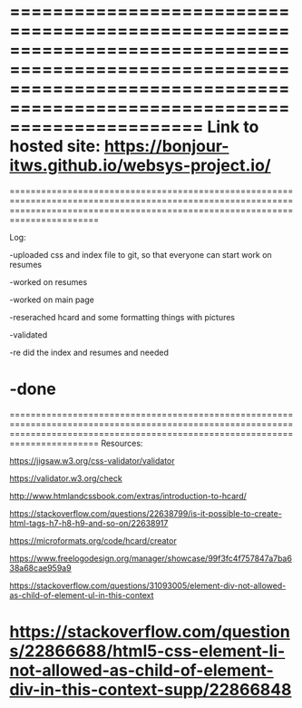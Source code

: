 ==============================================================================================================================================================================
Link to hosted site: https://bonjour-itws.github.io/websys-project.io/
===================================================================================================================================================================================

===================================================================================================================================================================================

Log:

-uploaded css and index file to git, so that everyone can start work on resumes

-worked on resumes

-worked on main page

-reserached hcard and some formatting things with pictures

-validated

-re did the index and resumes and needed

-done
===================================================================================================================================================================================


===================================================================================================================================================================================
Resources:

https://jigsaw.w3.org/css-validator/validator

https://validator.w3.org/check

http://www.htmlandcssbook.com/extras/introduction-to-hcard/

https://stackoverflow.com/questions/22638799/is-it-possible-to-create-html-tags-h7-h8-h9-and-so-on/22638917

https://microformats.org/code/hcard/creator

https://www.freelogodesign.org/manager/showcase/99f3fc4f757847a7ba638a68cae959a9

https://stackoverflow.com/questions/31093005/element-div-not-allowed-as-child-of-element-ul-in-this-context

https://stackoverflow.com/questions/22866688/html5-css-element-li-not-allowed-as-child-of-element-div-in-this-context-supp/22866848
===================================================================================================================================================================================

